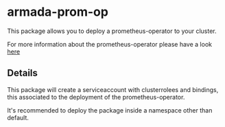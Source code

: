 # armada-prom-op

This package allows you to deploy a prometheus-operator to your cluster.

For more information about the prometheus-operator please have a look [here](https://github.com/coreos/prometheus-operator)

## Details

This package will create a serviceaccount with clusterrolees and bindings, this associated to the deployment of the prometheus-operator.

It's recommended to deploy the package inside a namespace other than default.